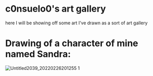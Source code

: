 # c0nsuelo0's art gallery
here I will be showing off some art I've drawn as a sort of art gallery

# Drawing of a character of mine named Sandra:
![Untitled2039_20220226201255 1](https://user-images.githubusercontent.com/99862219/155842814-e6eb6a9b-e43c-496a-9cd5-b697f7357e28.png)
